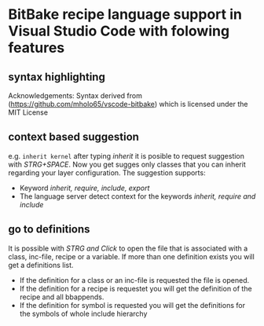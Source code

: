 # BitBake recipe language support in Visual Studio Code with folowing features

## syntax highlighting
Acknowledgements:
Syntax derived from (https://github.com/mholo65/vscode-bitbake) which is licensed under the MIT License

## context based suggestion
e.g. ```inherit kernel``` after typing *inherit* it is posible to request suggestion with *STRG+SPACE*. Now you get sugges only classes that you can inherit regarding your layer configuration.
The suggestion supports:
* Keyword *inherit, require, include, export*
* The language server detect context for the keywords *inherit, require and include*

## go to definitions
It is possible with *STRG and Click* to open the file that is associated with a class, inc-file, recipe or a variable. If more than one definition exists you will get a definitions list.
* If the definition for a class or an inc-file is requested the file is opened. 
* If the definition for a recipe is requestet you will get the definition of the recipe and all bbappends.
* If the definition for symbol is requested you will get the definitions for the symbols of whole include hierarchy



